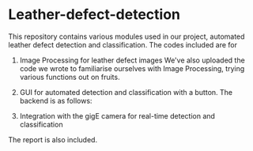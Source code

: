 # Leather-defect-detection

This repository contains various modules used in our project, automated leather defect detection and classification. 
The codes included are for
1. Image Processing for leather defect images
  We've also uploaded the code we wrote to familiarise ourselves with Image Processing, trying various functions out on fruits.
2. GUI for automated detection and classification with a button. The backend is as follows:





3. Integration with the gigE camera for real-time detection and classification

The report is also included.
